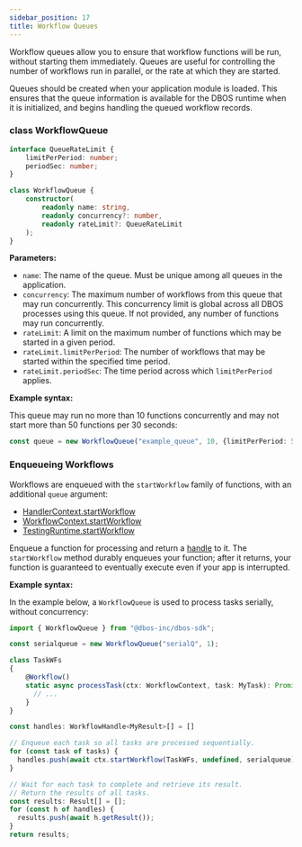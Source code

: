 ```yaml
---
sidebar_position: 17
title: Workflow Queues
---
```


Workflow queues allow you to ensure that workflow functions will be run, without starting them immediately.
Queues are useful for controlling the number of workflows run in parallel, or the rate at which they are started.

Queues should be created when your application module is loaded.  This ensures that the queue information is available for the DBOS runtime when it is initialized, and begins handling the queued workflow records.

### class WorkflowQueue

```typescript
interface QueueRateLimit {
    limitPerPeriod: number;
    periodSec: number;
}

class WorkflowQueue {
    constructor(
        readonly name: string,
        readonly concurrency?: number,
        readonly rateLimit?: QueueRateLimit
    );
}
```

**Parameters:**
- `name`: The name of the queue.  Must be unique among all queues in the application.
- `concurrency`: The maximum number of workflows from this queue that may run concurrently.
This concurrency limit is global across all DBOS processes using this queue.
If not provided, any number of functions may run concurrently.
- `rateLimit`: A limit on the maximum number of functions which may be started in a given period.
- `rateLimit.limitPerPeriod`: The number of workflows that may be started within the specified time period.
- `rateLimit.periodSec`: The time period across which `limitPerPeriod` applies.

**Example syntax:**

This queue may run no more than 10 functions concurrently and may not start more than 50 functions per 30 seconds:

```typescript
const queue = new WorkflowQueue("example_queue", 10, {limitPerPeriod: 50, periodSec: 30});
```


### Enqueueing Workflows

Workflows are enqueued with the `startWorkflow` family of functions, with an additional `queue` argument:
- [HandlerContext.startWorkflow](../reference/contexts.md#handlerctxtstartworkflow)
- [WorkflowContext.startWorkflow](../reference/contexts.md#workflowctxtstartworkflow)
- [TestingRuntime.startWorkflow](../reference/testing-runtime.md#runtimestartworkflowtarget-workflowuuid-params)

Enqueue a function for processing and return a [handle](../reference/workflow-handles.md) to it.
The `startWorkflow` method durably enqueues your function; after it returns, your function is guaranteed to eventually execute even if your app is interrupted.

**Example syntax:**

In the example below, a `WorkflowQueue` is used to process tasks serially, without concurrency:

```typescript
import { WorkflowQueue } from "@dbos-inc/dbos-sdk";

const serialqueue = new WorkflowQueue("serialQ", 1);

class TaskWFs
{
    @Workflow()
    static async processTask(ctx: WorkflowContext, task: MyTask): Promise<MyResult> {
      // ...
    }
}

const handles: WorkflowHandle<MyResult>[] = []

// Enqueue each task so all tasks are processed sequentially.
for (const task of tasks) {
  handles.push(await ctx.startWorkflow(TaskWFs, undefined, serialqueue).processTask({task:"Do it"}));
}

// Wait for each task to complete and retrieve its result.
// Return the results of all tasks.
const results: Result[] = [];
for (const h of handles) {
  results.push(await h.getResult());
}
return results;
```